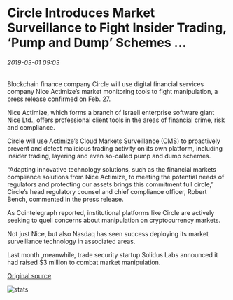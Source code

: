# Circle Introduces Market Surveillance to Fight Insider Trading, ‘Pump and Dump’ Schemes ...

###### 2019-03-01 09:03

Blockchain finance company Circle will use digital financial services company Nice Actimize’s market monitoring tools to fight manipulation, a press release confirmed on Feb. 27.

Nice Actimize, which forms a branch of Israeli enterprise software giant Nice Ltd., offers professional client tools in the areas of financial crime, risk and compliance.

Circle will use Actimize’s Cloud Markets Surveillance (CMS) to proactively prevent and detect malicious trading activity on its own platform, including insider trading, layering and even so-called pump and dump schemes.

“Adapting innovative technology solutions, such as the financial markets compliance solutions from Nice Actimize, to meeting the potential needs of regulators and protecting our assets brings this commitment full circle,” Circle’s head regulatory counsel and chief compliance officer, Robert Bench, commented in the press release.

As Cointelegraph reported, institutional platforms like Circle are actively seeking to quell concerns about manipulation on cryptocurrency markets.

Not just Nice, but also Nasdaq has seen success deploying its market surveillance technology in associated areas.

Last month ,meanwhile, trade security startup Solidus Labs announced it had raised $3 million to combat market manipulation.

[Original source](https://cointelegraph.com/news/circle-introduces-market-surveillance-to-fight-insider-trading-pump-and-dump-schemes)

![stats](https://c.statcounter.com/11760860/0/a89fa40b/1/ "stats")